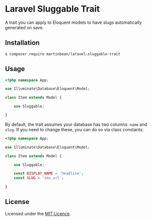 # Laravel Sluggable Trait

A trait you can apply to Eloquent models to have slugs automatically generated on save.

## Installation

    $ composer require martinbean/laravel-sluggable-trait

## Usage

```php
<?php namespace App;

use Illuminate\Database\Eloquent\Model;

class Item extends Model {

	use Sluggable;

}
```

By default, the trait assumes your database has two columns: `name` and `slug`.
If you need to change these, you can do so via class constants:

```php
<?php namespace App;

use Illuminate\Database\Eloquent\Model;

class Item extends Model {

	use Sluggable;

	const DISPLAY_NAME = 'headline';
	const SLUG = 'seo_url';

}
```

## License

Licensed under the [MIT Licence](LICENSE.md).
